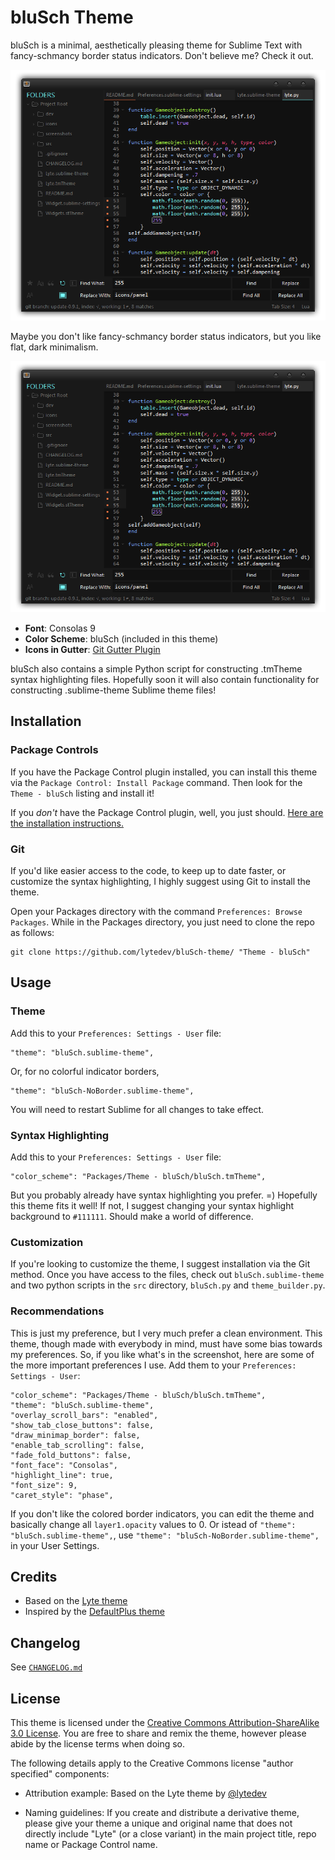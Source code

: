 # bluSch Theme

bluSch is a minimal, aesthetically pleasing theme for Sublime Text with fancy-schmancy border status indicators. Don't believe me? Check it out.

![bluSch Theme clean][3]

Maybe you don't like fancy-schmancy border status indicators, but you like flat, dark minimalism.

![bluSch Theme NoBorder][8]

* **Font**: Consolas 9
* **Color Scheme**: bluSch (included in this theme)
* **Icons in Gutter**: [Git Gutter Plugin][7]

bluSch also contains a simple Python script for constructing .tmTheme syntax highlighting files. Hopefully soon it will also contain functionality for constructing .sublime-theme Sublime theme files!

## Installation

### Package Controls

If you have the Package Control plugin installed, you can install this theme via the `Package Control: Install Package` command. Then look for the `Theme - bluSch` listing and install it!

If you *don't* have the Package Control plugin, well, you just should. [Here are the installation instructions.][4]

### Git

If you'd like easier access to the code, to keep up to date faster, or customize the syntax highlighting, I highly suggest using Git to install the theme.

Open your Packages directory with the command `Preferences: Browse Packages`. While in the Packages directory, you just need to clone the repo as follows:

    git clone https://github.com/lytedev/bluSch-theme/ "Theme - bluSch"

## Usage

### Theme

Add this to your `Preferences: Settings - User` file:

    "theme": "bluSch.sublime-theme",

Or, for no colorful indicator borders,

    "theme": "bluSch-NoBorder.sublime-theme",

You will need to restart Sublime for all changes to take effect.

### Syntax Highlighting

Add this to your `Preferences: Settings - User` file:

    "color_scheme": "Packages/Theme - bluSch/bluSch.tmTheme",

But you probably already have syntax highlighting you prefer. =) Hopefully this theme fits it well! If not, I suggest changing your syntax highlight background to `#111111`. Should make a world of difference.

### Customization

If you're looking to customize the theme, I suggest installation via the Git method. Once you have access to the files, check out `bluSch.sublime-theme` and two python scripts in the `src` directory, `bluSch.py` and `theme_builder.py`.

### Recommendations

This is just my preference, but I very much prefer a clean environment. This theme, though made with everybody in mind, must have some bias towards my preferences. So, if you like what's in the screenshot, here are some of the more important preferences I use. Add them to your `Preferences: Settings - User`:

    "color_scheme": "Packages/Theme - bluSch/bluSch.tmTheme",
    "theme": "bluSch.sublime-theme",
    "overlay_scroll_bars": "enabled",
    "show_tab_close_buttons": false,
    "draw_minimap_border": false,
    "enable_tab_scrolling": false,
    "fade_fold_buttons": false,
    "font_face": "Consolas",
    "highlight_line": true,
    "font_size": 9,
    "caret_style": "phase",

If you don't like the colored border indicators, you can edit the theme and basically change all `layer1.opacity` values to 0. Or istead of `"theme": "bluSch.sublime-theme",`, use `"theme": "bluSch-NoBorder.sublime-theme",` in your User Settings.

## Credits

* Based on the [Lyte theme](https://github.com/Lytedev/Lyte-sublime)
* Inspired by the [DefaultPlus theme](https://github.com/iGARET/sublimetext-defaultplus-theme)


## Changelog

See [`CHANGELOG.md`](CHANGELOG.md)

## License

This theme is licensed under the [Creative Commons Attribution-ShareAlike 3.0 License][6]. You are free to share and remix the theme, however please abide by the license terms when doing so.

The following details apply to the Creative Commons license "author specified" components:

* Attribution example: Based on the Lyte theme by [@lytedev](https://github.com/lytedev)

* Naming guidelines: If you create and distribute a derivative theme, please give your theme a unique and original name that does not directly include "Lyte" (or a close variant) in the main project title, repo name or Package Control name.

[1]: https://github.com/EleazarCrusader/nexus-theme
[2]: https://github.com/vlakarados/devastate
[3]: https://raw.githubusercontent.com/lytedev/lyte-theme/master/screenshots/lyte-theme-small-clean-file-folder-icons.png
[4]: https://sublime.wbond.net/installation
[6]: http://creativecommons.org/licenses/by-sa/3.0/
[7]: https://github.com/jisaacks/GitGutter
[8]: https://raw.githubusercontent.com/lytedev/lyte-theme/master/screenshots/lyte-theme-small-clean-file-folder-icons-noborder.png
